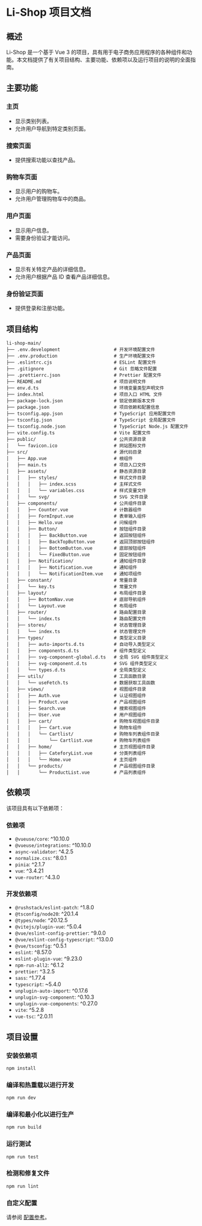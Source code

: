 
# Li-Shop 项目文档

## 概述

Li-Shop 是一个基于 Vue 3 的项目，具有用于电子商务应用程序的各种组件和功能。本文档提供了有关项目结构、主要功能、依赖项以及运行项目的说明的全面指南。

## 主要功能

### 主页
- 显示类别列表。
- 允许用户导航到特定类别页面。

### 搜索页面
- 提供搜索功能以查找产品。

### 购物车页面
- 显示用户的购物车。
- 允许用户管理购物车中的商品。

### 用户页面
- 显示用户信息。
- 需要身份验证才能访问。

### 产品页面
- 显示有关特定产品的详细信息。
- 允许用户根据产品 ID 查看产品详细信息。

### 身份验证页面
- 提供登录和注册功能。

## 项目结构

```
li-shop-main/
├── .env.development                    # 开发环境配置文件
├── .env.production                     # 生产环境配置文件
├── .eslintrc.cjs                       # ESLint 配置文件
├── .gitignore                          # Git 忽略文件配置
├── .prettierrc.json                    # Prettier 配置文件
├── README.md                           # 项目说明文件
├── env.d.ts                            # 环境变量类型声明文件
├── index.html                          # 项目入口 HTML 文件
├── package-lock.json                   # 锁定依赖版本文件
├── package.json                        # 项目依赖和配置信息
├── tsconfig.app.json                   # TypeScript 应用配置文件
├── tsconfig.json                       # TypeScript 全局配置文件
├── tsconfig.node.json                  # TypeScript Node.js 配置文件
├── vite.config.ts                      # Vite 配置文件
├── public/                             # 公共资源目录
│   └── favicon.ico                     # 网站图标文件
├── src/                                # 源代码目录
│   ├── App.vue                         # 根组件
│   ├── main.ts                         # 项目入口文件
│   ├── assets/                         # 静态资源目录
│   │   ├── styles/                     # 样式文件目录
│   │   │   ├── index.scss              # 主样式文件
│   │   │   └── variables.css           # 样式变量文件
│   │   └── svg/                        # SVG 文件目录
│   ├── components/                     # 公共组件目录
│   │   ├── Counter.vue                 # 计数器组件
│   │   ├── FormInput.vue               # 表单输入组件
│   │   ├── Hello.vue                   # 问候组件
│   │   ├── Button/                     # 按钮组件目录
│   │   │   ├── BackButton.vue          # 返回按钮组件
│   │   │   ├── BackTopButton.vue       # 返回顶部按钮组件
│   │   │   ├── BottomButton.vue        # 底部按钮组件
│   │   │   └── FixedButton.vue         # 固定按钮组件
│   │   ├── Notification/               # 通知组件目录
│   │   │   ├── Notification.vue        # 通知组件
│   │   │   └── NotificationItem.vue    # 通知项组件
│   ├── constant/                       # 常量目录
│   │   └── key.ts                      # 常量文件
│   ├── layout/                         # 布局组件目录
│   │   ├── BottomNav.vue               # 底部导航组件
│   │   └── Layout.vue                  # 布局组件
│   ├── router/                         # 路由配置目录
│   │   └── index.ts                    # 路由配置文件
│   ├── stores/                         # 状态管理目录
│   │   └── index.ts                    # 状态管理文件
│   ├── types/                          # 类型定义目录
│   │   ├── auto-imports.d.ts           # 自动导入类型定义
│   │   ├── components.d.ts             # 组件类型定义
│   │   ├── svg-component-global.d.ts   # 全局 SVG 组件类型定义
│   │   ├── svg-component.d.ts          # SVG 组件类型定义
│   │   └── types.d.ts                  # 全局类型定义
│   ├── utils/                          # 工具函数目录
│   │   └── useFetch.ts                 # 数据获取工具函数
│   ├── views/                          # 视图组件目录
│   │   ├── Auth.vue                    # 认证视图组件
│   │   ├── Product.vue                 # 产品视图组件
│   │   ├── Search.vue                  # 搜索视图组件
│   │   ├── User.vue                    # 用户视图组件
│   │   ├── cart/                       # 购物车视图组件目录
│   │   │   ├── Cart.vue                # 购物车组件
│   │   │   └── Cartlist/               # 购物车列表组件目录
│   │   │       └── Cartlist.vue        # 购物车列表组件
│   │   ├── home/                       # 主页视图组件目录
│   │   │   ├── CateforyList.vue        # 分类列表组件
│   │   │   └── Home.vue                # 主页组件
│   │   └── products/                   # 产品视图组件目录
│   │       └── ProductList.vue         # 产品列表组件
```
## 依赖项

该项目具有以下依赖项：

### 依赖项
- `@vueuse/core`: ^10.10.0
- `@vueuse/integrations`: ^10.10.0
- `async-validator`: ^4.2.5
- `normalize.css`: ^8.0.1
- `pinia`: ^2.1.7
- `vue`: ^3.4.21
- `vue-router`: ^4.3.0

### 开发依赖项
- `@rushstack/eslint-patch`: ^1.8.0
- `@tsconfig/node20`: ^20.1.4
- `@types/node`: ^20.12.5
- `@vitejs/plugin-vue`: ^5.0.4
- `@vue/eslint-config-prettier`: ^9.0.0
- `@vue/eslint-config-typescript`: ^13.0.0
- `@vue/tsconfig`: ^0.5.1
- `eslint`: ^8.57.0
- `eslint-plugin-vue`: ^9.23.0
- `npm-run-all2`: ^6.1.2
- `prettier`: ^3.2.5
- `sass`: ^1.77.4
- `typescript`: ~5.4.0
- `unplugin-auto-import`: ^0.17.6
- `unplugin-svg-component`: ^0.10.3
- `unplugin-vue-components`: ^0.27.0
- `vite`: ^5.2.8
- `vue-tsc`: ^2.0.11

## 项目设置

### 安装依赖项
```bash
npm install
```

### 编译和热重载以进行开发
```bash
npm run dev
```

### 编译和最小化以进行生产
```bash
npm run build
```

### 运行测试
```bash
npm run test
```

### 检测和修复文件
```bash
npm run lint
```

### 自定义配置
请参阅 [配置参考](https://vitejs.dev/config/)。
